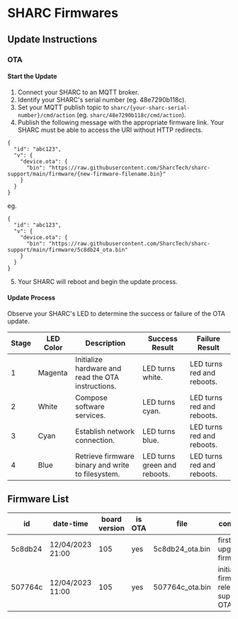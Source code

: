 # SHARC Firmwares

## Update Instructions

### OTA

#### Start the Update

1. Connect your SHARC to an MQTT broker.
2. Identify your SHARC's serial number (eg. 48e7290b118c).
3. Set your MQTT publish topic to `sharc/{your-sharc-serial-number}/cmd/action` (eg. `sharc/48e7290b118c/cmd/action`).
4. Publish the following message with the appropriate firmware link.  Your SHARC must be able to access the URI without HTTP redirects.

```
{
  "id": "abc123",
  "v": {
    "device.ota": {
      "bin": "https://raw.githubusercontent.com/SharcTech/sharc-support/main/firmware/{new-firmware-filename.bin}"
    }
  }
}
```

eg.

```
{
  "id": "abc123",
  "v": {
    "device.ota": {
      "bin": "https://raw.githubusercontent.com/SharcTech/sharc-support/main/firmware/5c8db24_ota.bin"
    }
  }
}
```

5. Your SHARC will reboot and begin the update process.

#### Update Process

Observe your SHARC's LED to determine the success or failure of the OTA update.

| Stage | LED Color | Description | Success Result | Failure Result |
| ---   | ---       | --- | --- | --- |
| 1     | Magenta   | Initialize hardware and read the OTA instructions. | LED turns white. | LED turns red and reboots. |
| 2     | White     | Compose software services. | LED turns cyan. | LED turns red and reboots. |
| 3     | Cyan      | Establish network connection. | LED turns blue. | LED turns red and reboots. |
| 4     | Blue      | Retrieve firmware binary and write to filesystem. | LED turns green and reboots. | LED turns red and reboots. 

## Firmware List

| id | date-time | board version | is OTA | file | comments |
| --- | --- | --- | --- | --- | --- |
| 5c8db24 | 12/04/2023 21:00 | 105 | yes | 5c8db24_ota.bin | first OTA upgradable firmware |
| 507764c | 12/04/2023 11:00 | 105 | yes | 507764c_ota.bin | initial firmware release supporting OTA |

